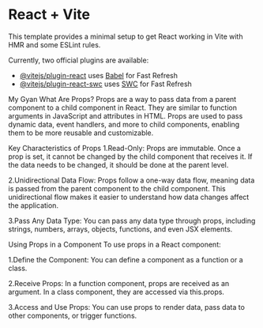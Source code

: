 # React + Vite

This template provides a minimal setup to get React working in Vite with HMR and some ESLint rules.

Currently, two official plugins are available:

- [@vitejs/plugin-react](https://github.com/vitejs/vite-plugin-react/blob/main/packages/plugin-react/README.md) uses [Babel](https://babeljs.io/) for Fast Refresh
- [@vitejs/plugin-react-swc](https://github.com/vitejs/vite-plugin-react-swc) uses [SWC](https://swc.rs/) for Fast Refresh

My Gyan
What Are Props?
Props are a way to pass data from a parent component to a child component in React. They are similar to function arguments in JavaScript and attributes in HTML. Props are used to pass dynamic data, event handlers, and more to child components, enabling them to be more reusable and customizable.

Key Characteristics of Props
1.Read-Only: Props are immutable. Once a prop is set, it cannot be changed by the child component that receives it. If the data needs to be changed, it should be done at the parent level.

2.Unidirectional Data Flow: Props follow a one-way data flow, meaning data is passed from the parent component to the child component. This unidirectional flow makes it easier to understand how data changes affect the application.

3.Pass Any Data Type: You can pass any data type through props, including strings, numbers, arrays, objects, functions, and even JSX elements.

Using Props in a Component
To use props in a React component:

1.Define the Component: You can define a component as a function or a class.

2.Receive Props: In a function component, props are received as an argument. In a class component, they are accessed via this.props.

3.Access and Use Props: You can use props to render data, pass data to other components, or trigger functions.